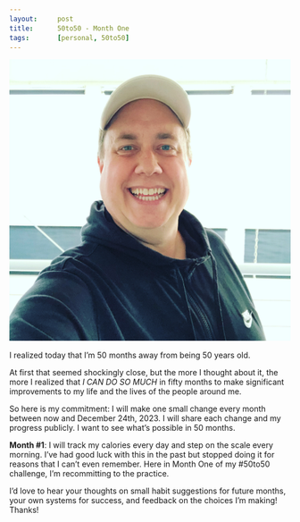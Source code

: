 ```yaml
---
layout:     post
title:      50to50 - Month One
tags:       [personal, 50to50]
---
```

![Image of Justin](/assets/img/blog/justin_month1.jpg)

I realized today that I’m 50 months away from being 50 years old. 

At first that seemed shockingly close, but the more I thought about it, the more I realized 
that *I CAN DO SO MUCH* in fifty months to make significant improvements to my life and the lives of the people around me.

So here is my commitment: I will make one small change every month between now and December 24th, 2023. 
I will share each change and my progress publicly. I want to see what’s possible in 50 months.

**Month #1**: I will track my calories every day and step on the scale every morning. 
I’ve had good luck with this in the past but stopped doing it for reasons that I can’t even remember. 
Here in Month One of my #50to50 challenge, I’m recommitting to the practice.

I’d love to hear your thoughts on small habit suggestions for future months, your own systems for success, 
and feedback on the choices I’m making! Thanks!